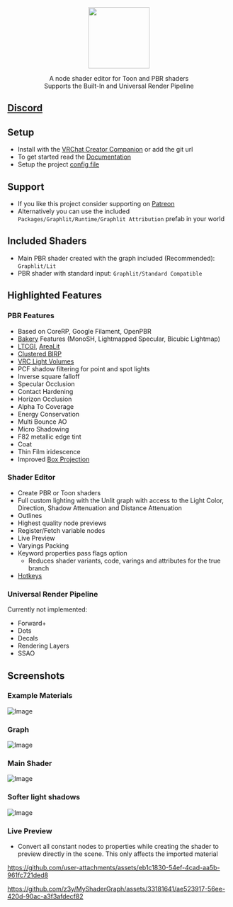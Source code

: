 <div align="center">
  <a href="https://z3y.github.io/Graphlit/">
    <img alt="" height="138" src="./Docs~/public/graphlit-attribution.png">
  </a>
  <p>A node shader editor for Toon and PBR shaders<br>
  Supports the Built-In and Universal Render Pipeline</p>
</div>

## [Discord](https://discord.gg/bw46tKgRFT)

## Setup

- Install with the [VRChat Creator Companion](https://z3y.github.io/vpm-package-listing/) or add the git url
- To get started read the [Documentation](https://z3y.github.io/Graphlit)
- Setup the project [config file](https://z3y.github.io/Graphlit/config)

## Support

- If you like this project consider supporting on [Patreon](https://www.patreon.com/z3y)
- Alternatively you can use the included `Packages/Graphlit/Runtime/Graphlit Attribution` prefab in your world

## Included Shaders

- Main PBR shader created with the graph included (Recommended): `Graphlit/Lit`
- PBR shader with standard input: `Graphlit/Standard Compatible`

## Highlighted Features

### PBR Features

- Based on CoreRP, Google Filament, OpenPBR
- [Bakery](https://assetstore.unity.com/packages/tools/level-design/bakery-gpu-lightmapper-122218) Features (MonoSH, Lightmapped Specular, Bicubic Lightmap)
- [LTCGI](https://github.com/PiMaker/ltcgi), [AreaLit](https://booth.pm/ja/items/3661829)
- [Clustered BIRP](https://github.com/z3y/ClusteredBIRP)
- [VRC Light Volumes](https://github.com/REDSIM/VRCLightVolumes)
- PCF shadow filtering for point and spot lights
- Inverse square falloff
- Specular Occlusion
- Contact Hardening
- Horizon Occlusion
- Alpha To Coverage
- Energy Conservation
- Multi Bounce AO
- Micro Shadowing
- F82 metallic edge tint
- Coat
- Thin Film iridescence
- Improved [Box Projection](https://z3y.github.io/Graphlit/udonrp)

### Shader Editor

- Create PBR or Toon shaders
- Full custom lighting with the Unlit graph with access to the Light Color, Direction, Shadow Attenuation and Distance Attenuation
- Outlines
- Highest quality node previews
- Register/Fetch variable nodes
- Live Preview
- Varyings Packing
- Keyword properties pass flags option
  - Reduces shader variants, code, varings and attributes for the true branch
- [Hotkeys](https://z3y.github.io/Graphlit/hotkeys)

### Universal Render Pipeline

Currently not implemented:

- Forward+
- Dots
- Decals
- Rendering Layers
- SSAO

## Screenshots

### Example Materials

![Image](/Docs~/public/shader-ball.jpg)

### Graph

![Image](/Docs~/public/Unity_iGcR8rpLM9.png)

### Main Shader

![Image](/Docs~/public/Unity_qOcvTvZ5FS.png)

### Softer light shadows

![Image](/Docs~/public/Unity_rQ4Jf1GE8o.png)

### Live Preview

- Convert all constant nodes to properties while creating the shader to preview directly in the scene. This only affects the imported material

https://github.com/user-attachments/assets/eb1c1830-54ef-4cad-aa5b-961fc721ded8

https://github.com/z3y/MyShaderGraph/assets/33181641/ae523917-56ee-420d-90ac-a3f3afdecf82
